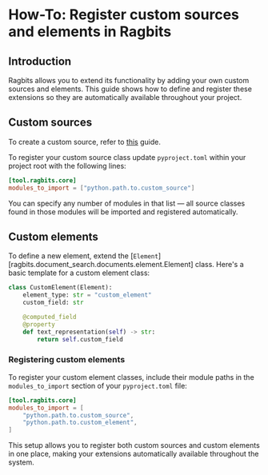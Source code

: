 # How-To: Register custom sources and elements in Ragbits

## Introduction
Ragbits allows you to extend its functionality by adding your own custom sources and elements. This guide shows how to define and register these extensions so they are automatically available throughout your project.

## Custom sources
To create a custom source, refer to [this](../sources/load-dataset.md#custom-source) guide.

To register your custom source class update `pyproject.toml` within your project root with the following lines:

```toml
[tool.ragbits.core]
modules_to_import = ["python.path.to.custom_source"]
```

You can specify any number of modules in that list — all source classes found in those modules will be imported and registered automatically.

## Custom elements

To define a new element, extend the [`Element`][ragbits.document_search.documents.element.Element] class. Here's a basic template for a custom element class:

```python
class CustomElement(Element):
    element_type: str = "custom_element"
    custom_field: str

    @computed_field
    @property
    def text_representation(self) -> str:
        return self.custom_field
```

### Registering custom elements

To register your custom element classes, include their module paths in the `modules_to_import` section of your `pyproject.toml` file:

```toml
[tool.ragbits.core]
modules_to_import = [
    "python.path.to.custom_source",
    "python.path.to.custom_element",
]
```

This setup allows you to register both custom sources and custom elements in one place, making your extensions automatically available throughout the system.